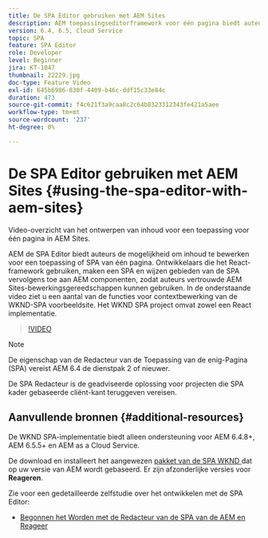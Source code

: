 ```yaml
---
title: De SPA Editor gebruiken met AEM Sites
description: AEM toepassingseditorframework voor één pagina biedt auteurs de mogelijkheid om inhoud te bewerken voor een toepassing of SPA voor één pagina. Ontwikkelaars die React-frameworks gebruiken, maken een SPA en wijzen vervolgens gebieden van de SPA toe aan AEM componenten, zodat auteurs vertrouwde AEM Sites-bewerkingsgereedschappen kunnen gebruiken.
version: 6.4, 6.5, Cloud Service
topic: SPA
feature: SPA Editor
role: Developer
level: Beginner
jira: KT-1047
thumbnail: 22229.jpg
doc-type: Feature Video
exl-id: 645b6986-830f-4409-b46c-ddf15c33e84c
duration: 473
source-git-commit: f4c621f3a9caa8c2c64b8323312343fe421a5aee
workflow-type: tm+mt
source-wordcount: '237'
ht-degree: 0%

---
```


# De SPA Editor gebruiken met AEM Sites {#using-the-spa-editor-with-aem-sites}

Video-overzicht van het ontwerpen van inhoud voor een toepassing voor één pagina in AEM Sites.

AEM de SPA Editor biedt auteurs de mogelijkheid om inhoud te bewerken voor een toepassing of SPA van één pagina. Ontwikkelaars die het React-framework gebruiken, maken een SPA en wijzen gebieden van de SPA vervolgens toe aan AEM componenten, zodat auteurs vertrouwde AEM Sites-bewerkingsgereedschappen kunnen gebruiken. In de onderstaande video ziet u een aantal van de functies voor contextbewerking van de WKND-SPA voorbeeldsite. Het WKND SPA project omvat zowel een React implementatie.

>[!VIDEO](https://video.tv.adobe.com/v/22229?quality=12&learn=on)

>[!NOTE]
>
> De eigenschap van de Redacteur van de Toepassing van de enig-Pagina (SPA) vereist AEM 6.4 de dienstpak 2 of nieuwer.
>
> De SPA Redacteur is de geadviseerde oplossing voor projecten die SPA kader gebaseerde cliënt-kant teruggeven vereisen.

## Aanvullende bronnen {#additional-resources}

De WKND SPA-implementatie biedt alleen ondersteuning voor AEM 6.4.8+, AEM 6.5.5+ en AEM as a Cloud Service.

De download en installeert het aangewezen [ pakket van de SPA WKND ](https://github.com/adobe/aem-guides-wknd-spa/releases) dat op uw versie van AEM wordt gebaseerd. Er zijn afzonderlijke versies voor **Reageren**.

Zie voor een gedetailleerde zelfstudie over het ontwikkelen met de SPA Editor:

* [ Begonnen het Worden met de Redacteur van de SPA van de AEM en Reageer ](https://experienceleague.adobe.com/docs/experience-manager-learn/getting-started-with-aem-headless/spa-editor/react/overview.html)
